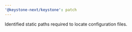 ```yaml
---
'@keystone-next/keystone': patch
---
```


Identified static paths required to locate configuration files.
